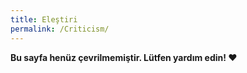 ```yaml
---
title: Eleştiri
permalink: /Criticism/
---
```


**Bu sayfa henüz çevrilmemiştir. Lütfen yardım edin! ❤**
